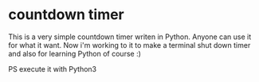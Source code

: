 # countdown timer
This is a very simple countdown timer writen in Python.
Anyone can use it for what it want. 
Now i'm working to it to make a terminal shut down timer and also for learning Python of course :)

PS execute it with Python3
